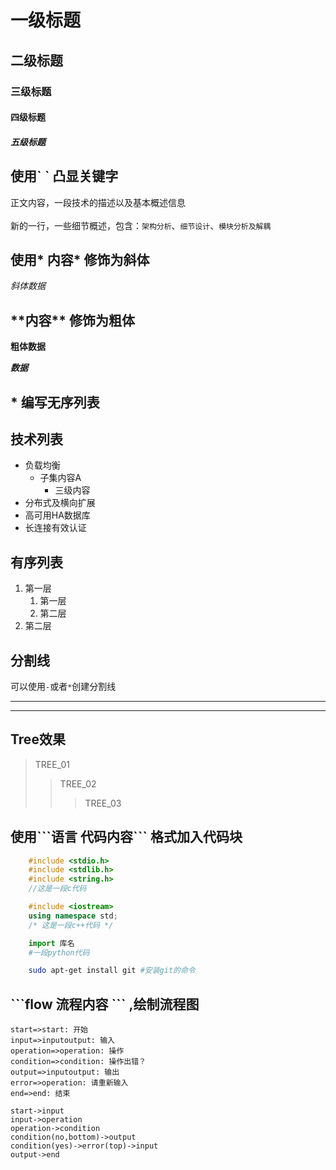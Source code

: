 

# 一级标题
## 二级标题
### 三级标题
#### 四级标题
##### 五级标题


## 使用\` \` 凸显关键字
正文内容，一段技术的描述以及基本概述信息</br></br>
新的一行，一些细节概述，包含：`架构分析`、`细节设计`、`模块分析及解耦`

## 使用\* 内容\* 修饰为斜体
*斜体数据*

## \*\*内容\*\* 修饰为粗体
**粗体数据**

***数据***


## \* 编写无序列表

## 技术列表

* 负载均衡
	* 子集内容A
		* 三级内容
* 分布式及横向扩展
* 高可用HA数据库
* 长连接有效认证

## 有序列表

1. 第一层
	1. 第一层
	2. 第二层
2. 第二层

## 分割线

可以使用`-`或者`*`创建分割线</br>

- - -
* * *


## Tree效果
> TREE_01
>> TREE_02
>>> TREE_03

## 使用\`\`\`语言 代码内容\`\`\` 格式加入代码块

```c
	#include <stdio.h>
	#include <stdlib.h>
	#include <string.h>
	//这是一段c代码
```

```cpp
	#include <iostream>
	using namespace std;
	/* 这是一段c++代码 */
```

```python
	import 库名
	#一段python代码
```

```bash
	sudo apt-get install git #安装git的命令
```

## \`\`\`flow 流程内容 \`\`\` ,绘制流程图

```flow
start=>start: 开始
input=>inputoutput: 输入
operation=>operation: 操作
condition=>condition: 操作出错？
output=>inputoutput: 输出
error=>operation: 请重新输入
end=>end: 结束

start->input
input->operation
operation->condition
condition(no,bottom)->output
condition(yes)->error(top)->input
output->end
```

